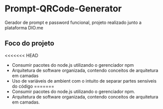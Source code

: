 # Prompt-QRCode-Generator
Gerador de prompt e password funcional, projeto realizado junto a plataforma DIO.me

## Foco do projeto

<<<<<<< HEAD
* Consumir pacotes do node.js utilizando o gerenciador npm
* Arquitetura de software organizada, contendo conceitos de arquitetura em camadas
* Uso de variáveis de ambient com o intuito de separar partes sensíveis do código
=======
* Consumir pacotes do node.js utilizando o gerenciador npm.
* Arquitetura de software organizada, contendo conceitos de arquitetura em camadas.


  
